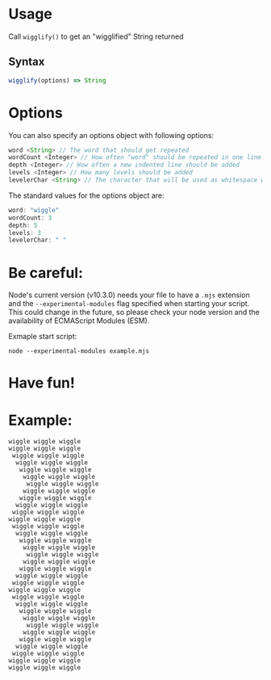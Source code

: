 # Usage
Call ```wigglify()``` to get an "wigglified" String returned

## Syntax
```javascript
wigglify(options) => String
```

# Options
You can also specify an options object with following options:
```javascript
word <String> // The word that should get repeated
wordCount <Integer> // How often "word" should be repeated in one line
depth <Integer> // How often a new indented line should be added
levels <Integer> // How many levels should be added
levelerChar <String> // The character that will be used as whitespace when indenting
```

The standard values for the options object are:
```javascript
word: "wiggle"
wordCount: 3
depth: 5
levels: 3
levelerChar: " "
```


# Be careful:
Node's current version (v10.3.0) needs your file to have a ```.mjs``` extension and
the ```--experimental-modules``` flag specified when starting your script. This could
change in the future, so please check your node version and the availability of
ECMAScript Modules (ESM).

Exmaple start script:
```
node --experimental-modules example.mjs
```

# Have fun!

# Example:
```
wiggle wiggle wiggle
wiggle wiggle wiggle
 wiggle wiggle wiggle
  wiggle wiggle wiggle
   wiggle wiggle wiggle
    wiggle wiggle wiggle
     wiggle wiggle wiggle
    wiggle wiggle wiggle
   wiggle wiggle wiggle
  wiggle wiggle wiggle
 wiggle wiggle wiggle
wiggle wiggle wiggle
 wiggle wiggle wiggle
  wiggle wiggle wiggle
   wiggle wiggle wiggle
    wiggle wiggle wiggle
     wiggle wiggle wiggle
    wiggle wiggle wiggle
   wiggle wiggle wiggle
  wiggle wiggle wiggle
 wiggle wiggle wiggle
wiggle wiggle wiggle
 wiggle wiggle wiggle
  wiggle wiggle wiggle
   wiggle wiggle wiggle
    wiggle wiggle wiggle
     wiggle wiggle wiggle
    wiggle wiggle wiggle
   wiggle wiggle wiggle
  wiggle wiggle wiggle
 wiggle wiggle wiggle
wiggle wiggle wiggle
wiggle wiggle wiggle
```
